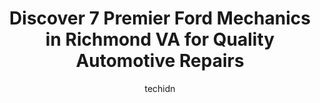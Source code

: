 ---
layout: ampstory
image: https://images.unsplash.com/photo-1626302592077-206bbcf450ae?ixlib=rb-4.0.3&ixid=MnwxMjA3fDB8MHxwaG90by1wYWdlfHx8fGVufDB8fHx8&auto=format&fit=crop&w=640&h=853&q=80
author: techidn
featured: false
description: Entrust your vehicle to the 7 best Ford Mechanic in Richmond VA, USA and experience the difference they can make. With their extensive knowledge, state-of-the-art facilities, and commitment 
title: Discover 7 Premier Ford Mechanics in Richmond VA for Quality Automotive Repairs
cover:
   title: Discover 7 Premier Ford Mechanics in Richmond VA for Quality Automotive Repairs
   subtitle: Rickpate
   background: https://images.unsplash.com/photo-1626302592077-206bbcf450ae?ixlib=rb-4.0.3&ixid=MnwxMjA3fDB8MHxwaG90by1wYWdlfHx8fGVufDB8fHx8&auto=format&fit=crop&w=640&h=853&q=80

pages: 
 - layout: thirds
   top: <h1>#1 Cutshaw Automotive</h1>
   bottom: "<p>Came in while they were busy on a Saturday, but they still offered to take a look. They replaced my battery and fixed a circuit issue all within an hour. Highly recommend</p>"
   background: https://www.knot35.com/toplist/wp-content/uploads/2023/06/best-ford-mechanic-1-in-richmond-va-1685833712.jpeg
   backgroundblur: true
 - layout: thirds
   top: <h1>#2 Sheehy Ford Lincoln of Richmond Service & Parts Department</h1>
   bottom: "<p>10601 Midlothian Turnpike, Richmond, VA 23235, United States</p>"
   background: https://www.knot35.com/toplist/wp-content/uploads/2023/06/best-ford-mechanic-2-in-richmond-va-1685833712.jpeg
   cta:
      link: https://www.knot35.com/toplist/discover-7-premier-ford-mechanics-in-richmond-va-for-quality-automotive-repairs/
      text: Discover 7 Premier Ford Mechanics in Richmond VA for Quality Automotive Repairs
 - layout: thirds
   top: <h1>#3 Keith Epps Automotive Repair</h1>
   bottom: "<p>1019 W Graham Rd, Richmond, VA 23220, United States</p>"
   background: https://www.knot35.com/toplist/wp-content/uploads/2023/06/best-ford-mechanic-3-in-richmond-va-1685833713.jpeg
   cta:
      link: https://www.knot35.com/toplist/discover-7-premier-ford-mechanics-in-richmond-va-for-quality-automotive-repairs/
      text: Discover 7 Premier Ford Mechanics in Richmond VA for Quality Automotive Repairs
 - layout: thirds
   top: <h1>#4 Richmond Auto Repair & Towing</h1>
   bottom: "<p>2106 Spencer Rd, Richmond, VA 23230, United States</p>"
   background: https://images.unsplash.com/photo-1632260260864-caf7fde5ec36?ixlib=rb-4.0.3&ixid=MnwxMjA3fDB8MHxwaG90by1wYWdlfHx8fGVufDB8fHx8&auto=format&fit=crop&w=640&h=853&q=80
   cta:
      link: https://www.knot35.com/toplist/discover-7-premier-ford-mechanics-in-richmond-va-for-quality-automotive-repairs/
      text: Discover 7 Premier Ford Mechanics in Richmond VA for Quality Automotive Repairs
 - layout: thirds
   top: <h1>#5 All Good Automotive II</h1>
   bottom: "<p>2101 Semmes Ave, Richmond, VA 23225, United States</p>"
   background: https://images.unsplash.com/photo-1564951434112-64d74cc2a2d7?ixlib=rb-4.0.3&ixid=MnwxMjA3fDB8MHxwaG90by1wYWdlfHx8fGVufDB8fHx8&auto=format&fit=crop&w=640&h=853&q=80
   cta:
      link: https://www.knot35.com/toplist/discover-7-premier-ford-mechanics-in-richmond-va-for-quality-automotive-repairs/
      text: Discover 7 Premier Ford Mechanics in Richmond VA for Quality Automotive Repairs
 - layout: thirds
   top: <h1>#6 Ironwood Automotive</h1>
   bottom: "<p>2104 N Hamilton St, Richmond, VA 23230, United States</p>"
   background: https://images.unsplash.com/photo-1533998839656-76f5e4b2bccb?ixlib=rb-4.0.3&ixid=MnwxMjA3fDB8MHxwaG90by1wYWdlfHx8fGVufDB8fHx8&auto=format&fit=crop&w=640&h=853&q=80
   cta:
      link: https://www.knot35.com/toplist/discover-7-premier-ford-mechanics-in-richmond-va-for-quality-automotive-repairs/
      text: Discover 7 Premier Ford Mechanics in Richmond VA for Quality Automotive Repairs
 - layout: thirds
   top: <h1>#7 Auto Rescue of Lakeside</h1>
   bottom: "<p>1730 Dumbarton Rd, Richmond, VA 23227, United States</p>"
   background: https://images.unsplash.com/photo-1518640467707-6811f4a6ab73?ixlib=rb-4.0.3&ixid=MnwxMjA3fDB8MHxwaG90by1wYWdlfHx8fGVufDB8fHx8&auto=format&fit=crop&w=640&h=853&q=80
   cta:
      link: https://www.knot35.com/toplist/discover-7-premier-ford-mechanics-in-richmond-va-for-quality-automotive-repairs/
      text: Discover 7 Premier Ford Mechanics in Richmond VA for Quality Automotive Repairs
 - layout: thirds
   middle: Continue reading...
   background: https://images.unsplash.com/photo-1608501821300-4f99e58bba77?ixlib=rb-4.0.3&ixid=MnwxMjA3fDB8MHxwaG90by1wYWdlfHx8fGVufDB8fHx8&auto=format&fit=crop&w=640&h=853&q=80
   cta:
      link: https://www.knot35.com/toplist/discover-7-premier-ford-mechanics-in-richmond-va-for-quality-automotive-repairs/
      text: Discover 7 Premier Ford Mechanics in Richmond VA for Quality Automotive Repairs
      
---
